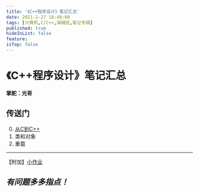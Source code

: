 ```yaml
---
title: '《C++程序设计》笔记汇总'
date: 2021-2-27 18:40:00
tags: [计算机,C/C++,海贼班,笔记专辑]
published: true
hideInList: false
feature: 
isTop: false
---
```


# 《C++程序设计》笔记汇总

**掌舵：光哥**

## 传送门

0. [从C到C++](https://doublelll3.ml/cpp_0_从C到CPP/)
1. 类和对象
2. 重载

---

【附加】[小作业](https://doublelll3.ml/cpp_《CPP程序设计》小作业/)

## *有问题多多指点！*